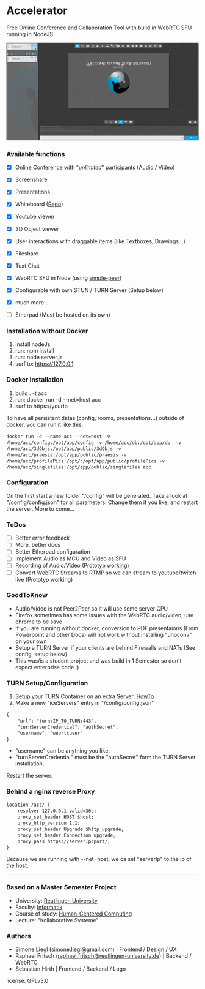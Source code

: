 # Accelerator
Free Online Conference and Collaboration Tool with build in WebRTC SFU running in NodeJS

![previmg](/public/images/acc.png)

### Available functions ###

- [x] Online Conference with "*unlimited*" participants (Audio / Video)
- [x] Screenshare
- [x] Presentations
- [x] Whiteboard ([Repo](https://github.com/cracker0dks/whiteboard))
- [x] Youtube viewer
- [x] 3D Object viewer
- [x] User interactions with draggable items (like Textboxes, Drawings...)
- [x] Fileshare
- [x] Text Chat
- [x] WebRTC SFU in Node (using [simple-peer](https://github.com/feross/simple-peer))
- [x] Configurable with own STUN / TURN Server (Setup below)
- [x] much more...

- [ ] Etherpad (Must be hosted on its own)

### Installation without Docker ###
1. install nodeJs
2. run: npm install
3. run: node server.js
4. surf to: https://127.0.0.1

### Docker Installation ###
1. build . -t acc
2. run: docker run -d --net=host acc
3. surf to https://yourIp

To have all persistent datas (config, rooms, presentations...) outside of docker, you can run it like this:

```
docker run -d --name acc --net=host -v /home/acc/config:/opt/app/config -v /home/acc/db:/opt/app/db  -v /home/acc/3dObjs:/opt/app/public/3dObjs -v /home/acc/praesis:/opt/app/public/praesis -v /home/acc/profilePics:/opt/:/opt/app/public/profilePics -v /home/acc/singlefiles:/opt/app/public/singlefiles acc
```
### Configuration ###
On the first start a new folder "/config" will be generated. Take a look at "/config/config.json" for all parameters. Change them if you like, and restart the server. More to come...

### ToDos ###

- [ ] Better error feedback
- [ ] More, better docs
- [ ] Better Etherpad configuration
- [ ] Implement Audio as MCU and Video as SFU
- [ ] Recording of Audio/Video (Prototyp working)
- [ ] Convert WebRTC Streams to RTMP so we can stream to youtube/twitch live (Prototyp working)

### GoodToKnow ###

* Audio/Video is not Peer2Peer so it will use some server CPU
* Firefox sometimes has some issues with the WebRTC audio/video, use chrome to be save
* If you are running without docker, conversion to PDF presentaions (From Powerpoint and other Docs) will not work without installing "unoconv" on your own 
* Setup a TURN Server if your clients are behind Firewalls and NATs (See config, setup below)
* This was/is a student project and was build in 1 Semester so don't expect enterprise code :)

### TURN Setup/Configuration ###
1. Setup your TURN Container on an extra Server: [HowTo](https://github.com/cracker0dks/turn-server-docker-image/blob/master/README.md)
2. Make a new "iceServers" entry in "/config/config.json"
```
{
	"url": "turn:IP_TO_TURN:443",
	"turnServerCredential": "authSecret",
	"username": "webrtcuser"
}
```
- "username" can be anything you like.
- "turnServerCredential" must be the "authSecret" form the TURN Server installation.

Restart the server.

### Behind a nginx reverse Proxy ###
```
location /acc/ {
	resolver 127.0.0.1 valid=30s;
	proxy_set_header HOST $host;
	proxy_http_version 1.1;
	proxy_set_header Upgrade $http_upgrade;
	proxy_set_header Connection upgrade;
	proxy_pass https://serverIp:port/;
}
```
Because we are running with --net=host, we ca set "serverIp" to the ip of the host.

-------------------------

### Based on a Master Semester Project ###
* University: [Reutlingen University](https://www.reutlingen-university.de)
* Faculty: [Informatik](https://www.inf.reutlingen-university.de/de/home/)
* Course of study: [Human-Centered Computing](https://www.inf.reutlingen-university.de/de/master/human-centered-computing/ziel-des-studiengangs/) 
* Lecture: "Kollaborative Systeme" 

### Authors ###
* Simone Liegl (simone.liegl@gmail.com) | Frontend / Design / UX
* Raphael Fritsch (raphael.fritsch@reutlingen-university.de) | Backend / WebRTC
* Sebastian Hirth | Frontend / Backend / Logo

license: GPLv3.0
